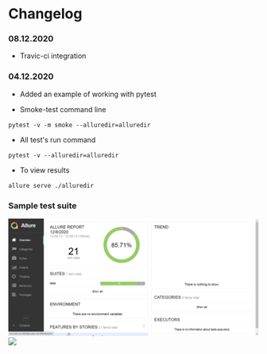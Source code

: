 # Changelog

### 08.12.2020

- Travic-ci integration

### 04.12.2020

- Added an example of working with pytest

- Smoke-test command line

```
pytest -v -m smoke --alluredir=alluredir
```

- All test's run command

```
pytest -v --alluredir=alluredir
```

- To view results

```
allure serve ./alluredir
```

### Sample test suite

![Status](https://github.com/kzamotin/pysample/raw/main/allure_report.png)
![](https://travis-ci.org/kzamotin/pysample.svg?branch=main&status=passed)
